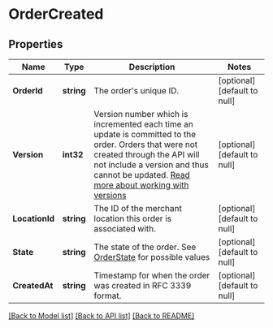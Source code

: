 # OrderCreated

## Properties
Name | Type | Description | Notes
------------ | ------------- | ------------- | -------------
**OrderId** | **string** | The order&#x27;s unique ID. | [optional] [default to null]
**Version** | **int32** | Version number which is incremented each time an update is committed to the order. Orders that were not created through the API will not include a version and thus cannot be updated.  [Read more about working with versions](https://developer.squareup.com/docs/docs/orders-api/manage-orders#update-orders) | [optional] [default to null]
**LocationId** | **string** | The ID of the merchant location this order is associated with. | [optional] [default to null]
**State** | **string** | The state of the order. See [OrderState](#type-orderstate) for possible values | [optional] [default to null]
**CreatedAt** | **string** | Timestamp for when the order was created in RFC 3339 format. | [optional] [default to null]

[[Back to Model list]](../README.md#documentation-for-models) [[Back to API list]](../README.md#documentation-for-api-endpoints) [[Back to README]](../README.md)

